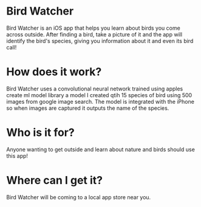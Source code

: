 # Bird Watcher
Bird Watcher is an iOS app that helps you learn about birds you come across outside. After finding a bird, take a picture of it and the app will identify the bird's species, giving you information about it and even its bird call!

# How does it work?
Bird Watcher uses a convolutional neural network trained using apples create ml model library a model I created qtih 15 species of bird using 500 images from google image search. The model is integrated with the iPhone so when images are captured it outputs the name of the species.

# Who is it for?
Anyone wanting to get outside and learn about nature and birds should use this app!

# Where can I get it?
Bird Watcher will be coming to a local app store near you.
